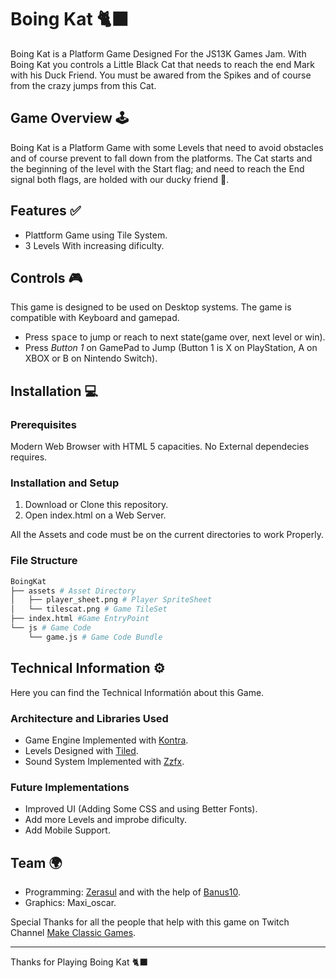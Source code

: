 # Boing Kat 🐈‍⬛

Boing Kat is a Platform Game Designed For the JS13K Games Jam. With Boing Kat you controls a Little Black Cat that needs to reach the end Mark with his Duck Friend. You must be awared from the Spikes and of course from the crazy jumps from this Cat.

## Game Overview 🕹️

Boing Kat is a Platform Game with some Levels that need to avoid obstacles and of course prevent to fall down from the platforms. The Cat starts and the beginning of the level with the Start flag; and need to reach the End signal both flags, are holded with our ducky friend 🦆.

## Features ✅

* Plattform Game using Tile System.
* 3 Levels With increasing dificulty.

## Controls 🎮

This game is designed to be used on Desktop systems. The game is compatible with Keyboard and gamepad.

* Press <kbd>space</kbd> to jump or reach to next state(game over, next level or win).
* Press _Button 1_ on GamePad to Jump (Button 1 is X on PlayStation, A on XBOX or B on Nintendo Switch).

## Installation 💻

### Prerequisites

Modern Web Browser with HTML 5 capacities. No External dependecies requires.

### Installation and Setup

1. Download or Clone this repository.
2. Open index.html on a Web Server.

All the Assets and code must be on the current directories to work Properly.

### File Structure

```bash
BoingKat
├── assets # Asset Directory
│   ├── player_sheet.png # Player SpriteSheet
│   └── tilescat.png # Game TileSet
├── index.html #Game EntryPoint
└── js # Game Code
    └── game.js # Game Code Bundle
```

## Technical Information ⚙️

Here you can find the Technical Informatión about this Game.

### Architecture and Libraries Used

* Game Engine Implemented with [Kontra](https://straker.github.io/kontra/).
* Levels Designed with [Tiled](https://www.mapeditor.org/).
* Sound System Implemented with [Zzfx](https://github.com/KilledByAPixel/ZzFX).

### Future Implementations

* Improved UI (Adding Some CSS and using Better Fonts).
* Add more Levels and improbe dificulty.
* Add Mobile Support.

## Team 🌍

* Programming: [Zerasul](https://github.com/zerasul) and with the help of [Banus10](https://github.com/TheBanusco10).
* Graphics: Maxi_oscar.

Special Thanks for all the people that help with this game on Twitch Channel [Make Classic Games](https://www.twitch.tv/makeclassicgames/).

---

Thanks for Playing Boing Kat 🐈‍⬛
